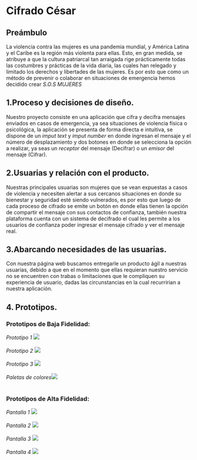 # Cifrado César

## Preámbulo
La violencia contra las mujeres es una pandemia mundial, y América Latina y el Caribe es la región más violenta para ellas. Esto, en gran medida, se atribuye a que la cultura patriarcal tan arraigada rige prácticamente todas las costumbres y prácticas de la vida diaria, las cuales han relegado y limitado los derechos y libertades de las mujeres.
Es por esto que como un método de prevenir o colaborar en situaciones de emergencia hemos decidido crear *S.O.S MUJERES* 

## 1.Proceso y decisiones de diseño.
Nuestro proyecto consiste en una aplicación que cifra y decifra mensajes enviados en casos de emergencia, ya sea situaciones de violencia física o psicológica, la aplicación se presenta de forma directa e intuitiva, se dispone de un *imput text* y *imput number* en donde ingresan el mensaje y el número de desplazamiento y dos botones en donde se selecciona la opción a realizar, ya seas un *receptor* del mensaje (Decifrar) o un *emisor* del mensaje (Cifrar).

## 2.Usuarias y relación con el producto.
Nuestras principales usuarias son mujeres que se vean expuestas a casos de violencia y necesiten alertar a sus cercanos situaciones en donde su bienestar y seguridad esté siendo vulnerados, es por esto que luego de cada proceso de cifrado se emite un botón en donde ellas tienen la opción de compartir el mensaje con sus contactos de confianza, también nuestra plataforma cuenta con un sistema de decifrado el cual les permite a los usuarios de confianza poder ingresar el mensaje cifrado y ver el mensaje real.

## 3.Abarcando necesidades de las usuarias.
Con nuestra página web buscamos entregarle un producto ágil a nuestras usuarias, debido a que en el momento que ellas requieran nuestro servicio no se encuentren con trabas o limitaciones que le compliquen su experiencia de usuario, dadas las circunstancias en la cual recurririan a nuestra aplicación.

## 4. Prototipos.
### Prototipos de Baja Fidelidad:

*Prototipo 1* ![](src/Prototipo_1.jpeg)
<br> <br>
*Prototipo 2* ![](src/Prototipo_2.jpeg)
<br> <br>
*Prototipo 3* ![](src/Prototipo_3.jpg)
<br> <br>
*Paletas de colores*![](src/Paleta_de_colores.jpeg)
<br> <br>

### Prototipos de Alta Fidelidad:

*Pantalla 1* ![](src/Pantalla_1.png)
<br> <br>
*Pantalla 2* ![](src/Pantalla_2.png)
<br> <br>
*Pantalla 3* ![](src/Panatalla_3.png)
<br> <br>
*Pantalla 4* ![](src/Panatalla_4.png)
<br> <br>